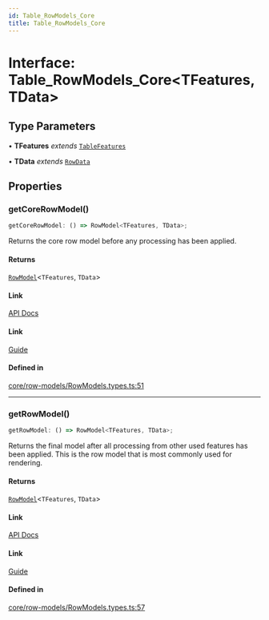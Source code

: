 ```yaml
---
id: Table_RowModels_Core
title: Table_RowModels_Core
---
```


# Interface: Table\_RowModels\_Core\<TFeatures, TData\>

## Type Parameters

• **TFeatures** *extends* [`TableFeatures`](../type-aliases/tablefeatures.md)

• **TData** *extends* [`RowData`](../type-aliases/rowdata.md)

## Properties

### getCoreRowModel()

```ts
getCoreRowModel: () => RowModel<TFeatures, TData>;
```

Returns the core row model before any processing has been applied.

#### Returns

[`RowModel`](rowmodel.md)\<`TFeatures`, `TData`\>

#### Link

[API Docs](https://tanstack.com/table/v8/docs/api/core/table#getcorerowmodel)

#### Link

[Guide](https://tanstack.com/table/v8/docs/guide/tables)

#### Defined in

[core/row-models/RowModels.types.ts:51](https://github.com/TanStack/table/blob/main/packages/table-core/src/core/row-models/RowModels.types.ts#L51)

***

### getRowModel()

```ts
getRowModel: () => RowModel<TFeatures, TData>;
```

Returns the final model after all processing from other used features has been applied. This is the row model that is most commonly used for rendering.

#### Returns

[`RowModel`](rowmodel.md)\<`TFeatures`, `TData`\>

#### Link

[API Docs](https://tanstack.com/table/v8/docs/api/core/table#getrowmodel)

#### Link

[Guide](https://tanstack.com/table/v8/docs/guide/tables)

#### Defined in

[core/row-models/RowModels.types.ts:57](https://github.com/TanStack/table/blob/main/packages/table-core/src/core/row-models/RowModels.types.ts#L57)

